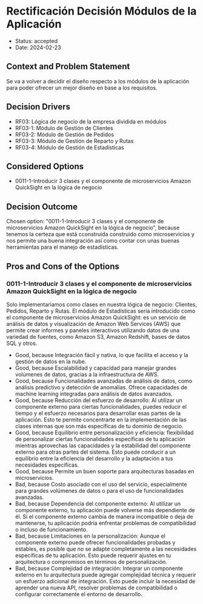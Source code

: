 # Rectificación Decisión Módulos de la Aplicación

* Status: accepted
* Date: 2024-02-23

## Context and Problem Statement

Se va a volver a decidir el diseño respecto a los módulos de la aplicación para poder ofrecer un mejor diseño en base a los requisitos.

## Decision Drivers

* RF03: Lógica de negocio de la empresa dividida en módulos
* RF03-1: Módulo de Gestión de Clientes
* RF03-2: Módulo de Gestión de Pedidos
* RF03-3: Módulo de Gestión de Reparto y Rutas
* RF03-4: Módulo de Gestión de Estadísticas

## Considered Options

* 0011-1-Introducir 3 clases y el componente de microservicios Amazon QuickSight en la lógica de negocio

## Decision Outcome

Chosen option: "0011-1-Introducir 3 clases y el componente de microservicios Amazon QuickSight en la lógica de negocio", because tenemos la certeza que está cconstruida construido como microservicios y nos permite una buena integración así como contar con unas buenas herramientas para el manejo de estadísticas.

## Pros and Cons of the Options

### 0011-1-Introducir 3 clases y el componente de microservicios Amazon QuickSight en la lógica de negocio

Solo implementariamos como clases en nuestra lógica de negocio: Clientes, Pedidos, Reparto y Rutas.
El módulo de Estadísticas sería introducido como el componente de microservicios Amazon QuickSight: es un servicio de análisis de datos y visualización de Amazon Web Services (AWS) que permite crear informes y paneles interactivos utilizando datos de una variedad de fuentes, como Amazon S3, Amazon Redshift, bases de datos SQL y otros.

* Good, because Integración fácil y nativa, lo que facilita el acceso y la gestión de datos en la nube.
* Good, because Escalabilidad y capacidad para manejar grandes volúmenes de datos, gracias a la infraestructura de AWS.
* Good, because Funcionalidades avanzadas de análisis de datos, como análisis predictivo y detección de anomalías. Ofrece capacidades de machine learning integradas para análisis de datos avanzados.
* Good, because Reducción del esfuerzo de desarrollo: Al utilizar un componente externo para ciertas funcionalidades, puedes reducir el tiempo y el esfuerzo necesarios para desarrollar esas partes de la aplicación. Esto te permite concentrarte en la implementación de las clases internas que son más específicas de tu dominio de negocio.
* Good, because Equilibrio entre personalización y eficiencia: flexibilidad de personalizar ciertas funcionalidades específicas de tu aplicación mientras aprovechas las capacidades y la estabilidad del componente externo para otras partes del sistema. Esto puede conducir a un equilibrio entre la eficiencia del desarrollo y la adaptación a tus necesidades específicas.
* Good, because Permite un buen soporte para arquitecturas basadas en microservicios.
* Bad, because Costo asociado con el uso del servicio, especialmente para grandes volúmenes de datos o para el uso de funcionalidades avanzadas.
* Bad, because Dependencia del componente externo: Al utilizar un componente externo, tu aplicación puede volverse más dependiente de él. Si el componente externo cambia de manera incompatible o deja de mantenerse, tu aplicación podría enfrentar problemas de compatibilidad o incluso de funcionamiento.
* Bad, because Limitaciones en la personalización: Aunque el componente externo puede ofrecer funcionalidades probadas y estables, es posible que no se adapte completamente a las necesidades específicas de tu aplicación. Esto puede requerir ajustes en tu arquitectura o compromisos en términos de personalización.
* Bad, because Complejidad de integración: Integrar un componente externo en tu arquitectura puede agregar complejidad técnica y requerir un esfuerzo adicional de integración. Esto puede incluir la necesidad de aprender una nueva API, resolver problemas de compatibilidad o configurar correctamente el entorno de desarrollo.
